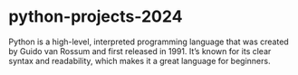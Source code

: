 # python-projects-2024
Python is a high-level, interpreted programming language that was created by Guido van Rossum and first released in 1991. It’s known for its clear syntax and readability, which makes it a great language for beginners.

